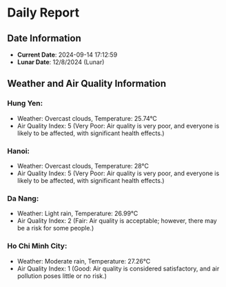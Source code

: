 # Daily Report
## Date Information
- **Current Date**: 2024-09-14 17:12:59
- **Lunar Date**: 12/8/2024 (Lunar)

## Weather and Air Quality Information

### Hung Yen:
- Weather: Overcast clouds, Temperature: 25.74°C
- Air Quality Index: 5 (Very Poor: Air quality is very poor, and everyone is likely to be affected, with significant health effects.)

### Hanoi:
- Weather: Overcast clouds, Temperature: 28°C
- Air Quality Index: 5 (Very Poor: Air quality is very poor, and everyone is likely to be affected, with significant health effects.)

### Da Nang:
- Weather: Light rain, Temperature: 26.99°C
- Air Quality Index: 2 (Fair: Air quality is acceptable; however, there may be a risk for some people.)

### Ho Chi Minh City:
- Weather: Moderate rain, Temperature: 27.26°C
- Air Quality Index: 1 (Good: Air quality is considered satisfactory, and air pollution poses little or no risk.)
